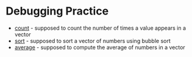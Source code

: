 # Debugging Practice
* [count](count) - supposed to count the number of times a value appears in a vector
* [sort](sort) - supposed to sort a vector of numbers using bubble sort
* [average](average) - supposed to compute the average of numbers in a vector
